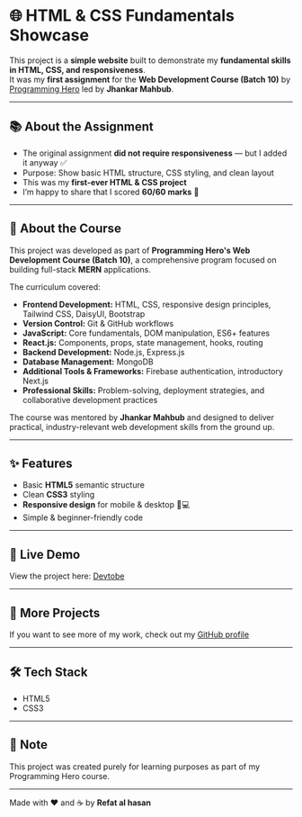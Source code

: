 # 🌐 HTML & CSS Fundamentals Showcase

This project is a **simple website** built to demonstrate my **fundamental skills in HTML, CSS, and responsiveness**.  
It was my **first assignment** for the **Web Development Course (Batch 10)** by [Programming Hero](https://www.programming-hero.com/) led by **Jhankar Mahbub**.

---

## 📚 About the Assignment
- The original assignment **did not require responsiveness** — but I added it anyway ✅  
- Purpose: Show basic HTML structure, CSS styling, and clean layout  
- This was my **first-ever HTML & CSS project**  
- I’m happy to share that I scored **60/60 marks** 🎯

---

## 🏫 About the Course  
This project was developed as part of **Programming Hero's Web Development Course (Batch 10)**, a comprehensive program focused on building full-stack **MERN** applications.  

The curriculum covered:  
- **Frontend Development:** HTML, CSS, responsive design principles, Tailwind CSS, DaisyUI, Bootstrap  
- **Version Control:** Git & GitHub workflows  
- **JavaScript:** Core fundamentals, DOM manipulation, ES6+ features  
- **React.js:** Components, props, state management, hooks, routing  
- **Backend Development:** Node.js, Express.js  
- **Database Management:** MongoDB  
- **Additional Tools & Frameworks:** Firebase authentication, introductory Next.js  
- **Professional Skills:** Problem-solving, deployment strategies, and collaborative development practices  

The course was mentored by **Jhankar Mahbub** and designed to deliver practical, industry-relevant web development skills from the ground up.  

---

## ✨ Features
- Basic **HTML5** semantic structure
- Clean **CSS3** styling
- **Responsive design** for mobile & desktop 📱💻
- Simple & beginner-friendly code

---

## 🚀 Live Demo
View the project here: [Devtobe](https://mdrefatahkaif.github.io/dev-to-be/)

---

## 🔗 More Projects
If you want to see more of my work, check out my [GitHub profile](https://github.com/mdrefatahkaif)

---

## 🛠 Tech Stack
- HTML5
- CSS3

---

## 📌 Note
This project was created purely for learning purposes as part of my Programming Hero course.

---

Made with ❤️ and ☕ by **Refat al hasan**
